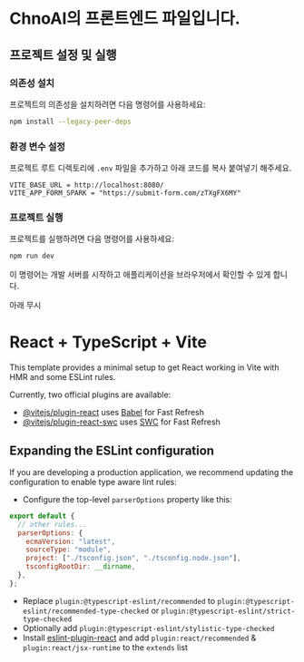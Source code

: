 # ChnoAI의 프론트엔드 파일입니다.
## 프로젝트 설정 및 실행

### 의존성 설치

프로젝트의 의존성을 설치하려면 다음 명령어를 사용하세요:

```bash
npm install --legacy-peer-deps
```

### 환경 변수 설정

프로젝트 루트 디렉토리에 `.env` 파일을 추가하고 아래 코드를 복사 붙여넣기 해주세요.

```env
VITE_BASE_URL = http://localhost:8080/
VITE_APP_FORM_SPARK = "https://submit-form.com/zTXgFX6MY"
```

### 프로젝트 실행

프로젝트를 실행하려면 다음 명령어를 사용하세요:

```bash
npm run dev
```

이 명령어는 개발 서버를 시작하고 애플리케이션을 브라우저에서 확인할 수 있게 합니다.


아래 무시

# React + TypeScript + Vite

This template provides a minimal setup to get React working in Vite with HMR and some ESLint rules.

Currently, two official plugins are available:

- [@vitejs/plugin-react](https://github.com/vitejs/vite-plugin-react/blob/main/packages/plugin-react/README.md) uses [Babel](https://babeljs.io/) for Fast Refresh
- [@vitejs/plugin-react-swc](https://github.com/vitejs/vite-plugin-react-swc) uses [SWC](https://swc.rs/) for Fast Refresh

## Expanding the ESLint configuration

If you are developing a production application, we recommend updating the configuration to enable type aware lint rules:

- Configure the top-level `parserOptions` property like this:

```js
export default {
  // other rules...
  parserOptions: {
    ecmaVersion: "latest",
    sourceType: "module",
    project: ["./tsconfig.json", "./tsconfig.node.json"],
    tsconfigRootDir: __dirname,
  },
};
```

- Replace `plugin:@typescript-eslint/recommended` to `plugin:@typescript-eslint/recommended-type-checked` or `plugin:@typescript-eslint/strict-type-checked`
- Optionally add `plugin:@typescript-eslint/stylistic-type-checked`
- Install [eslint-plugin-react](https://github.com/jsx-eslint/eslint-plugin-react) and add `plugin:react/recommended` & `plugin:react/jsx-runtime` to the `extends` list
